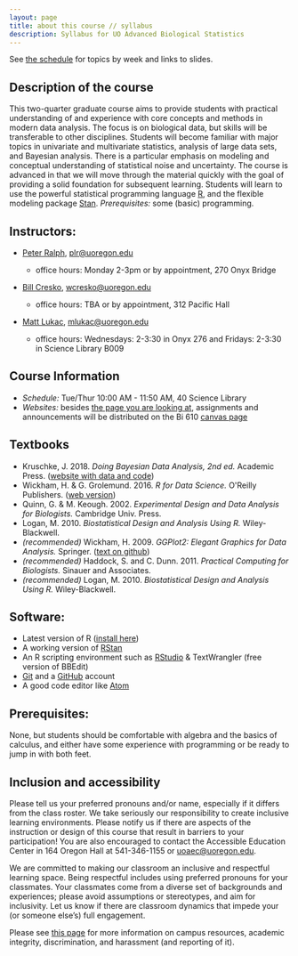 ```yaml
---
layout: page
title: about this course // syllabus
description: Syllabus for UO Advanced Biological Statistics
---
```


See [the schedule](schedule.html) for topics by week and links to slides.

## Description of the course

This two-quarter graduate course aims to provide students with practical
understanding of and experience with core concepts and methods in modern data
analysis. The focus is on biological data, but skills will be transferable to
other disciplines. Students will become familiar with major topics in
univariate and multivariate statistics, analysis of large data sets, and
Bayesian analysis. There is a particular emphasis on modeling and conceptual
understanding of statistical noise and uncertainty. The course is advanced in
that we will move through the material quickly with the goal of providing
a solid foundation for subsequent learning. Students will learn to use the
powerful statistical programming language [R](https://r-project.org), and the
flexible modeling package [Stan](https://mc-stan.org). *Prerequisites:*
some (basic) programming.

## Instructors:

- [Peter Ralph](https://pages.uoregon.edu/plr/), plr@uoregon.edu
    * office hours: Monday 2-3pm or by appointment, 270 Onyx Bridge

- [Bill Cresko](https://creskolab.uoregon.edu/), wcresko@uoregon.edu
    * office hours: TBA or by appointment, 312 Pacific Hall

- [Matt Lukac](https://ie2.uoregon.edu/people/lukac/), mlukac@uoregon.edu
    * office hours: Wednesdays: 2-3:30 in Onyx 276 and Fridays: 2-3:30 in Science Library B009


## Course Information

- *Schedule:* Tue/Thur 10:00 AM - 11:50 AM, 40 Science Library
- *Websites:* besides [the page you are looking at](https://petrelharp.github.io/UO_ABS/),
    assignments and announcements will be distributed on the Bi 610 [canvas page](https://canvas.uoregon.edu/)

## Textbooks

* Kruschke, J. 2018. *Doing Bayesian Data Analysis, 2nd ed.* Academic Press. ([website with data and code](https://sites.google.com/site/doingbayesiandataanalysis/))
* Wickham, H. & G. Grolemund. 2016. *R for Data Science.* O'Reilly Publishers. ([web version](https://r4ds.had.co.nz/))
* Quinn, G. & M. Keough. 2002. *Experimental Design and Data Analysis for Biologists.* Cambridge Univ. Press.
* Logan, M. 2010. *Biostatistical Design and Analysis Using R.* Wiley-Blackwell.
* *(recommended)* Wickham, H. 2009. *GGPlot2: Elegant Graphics for Data Analysis.* Springer. ([text on github](https://github.com/hadley/ggplot2-book))
* *(recommended)* Haddock, S. and C. Dunn. 2011. *Practical Computing for Biologists.* Sinauer and Associates. 
* *(recommended)* Logan, M. 2010. *Biostatistical Design and Analysis Using R.* Wiley-Blackwell.

## Software:

* Latest version of R ([install here](https://www.r-project.org))
* A working version of [RStan](https://mc-stan.org/users/interfaces/rstan.html)
* An R scripting environment such as [RStudio](https://www.rstudio.org) & TextWrangler (free version of BBEdit)
* [Git](https://jvns.ca/blog/2018/10/27/new-zine--oh-shit--git-/) and a [GitHub](https://github.com) account
* A good code editor like [Atom](https://atom.io)

## Prerequisites:

None, but students should be comfortable with algebra and the basics of calculus,
and either have some experience with programming or be ready to jump in with both feet.

## Inclusion and accessibility

Please tell us your preferred pronouns and/or name,
especially if it differs from the class roster.
We take seriously our responsibility to create inclusive learning environments.
Please notify us if there are aspects of the instruction or design of this
course that result in barriers to your participation! You are also encouraged
to contact the Accessible Education Center in 164 Oregon Hall at 541-346-1155
or uoaec@uoregon.edu.

We are committed to making our classroom an inclusive and respectful learning space.
Being respectful includes using preferred pronouns for your classmates.
Your classmates come from a diverse set of backgrounds and experiences;
please avoid assumptions or stereotypes, and aim for inclusivity.
Let us know if there are classroom dynamics that impede your (or someone else’s) full engagement. 

Please see [this page](policies.html) for more information on
campus resources, academic integrity, discrimination, and harassment (and reporting of it).

